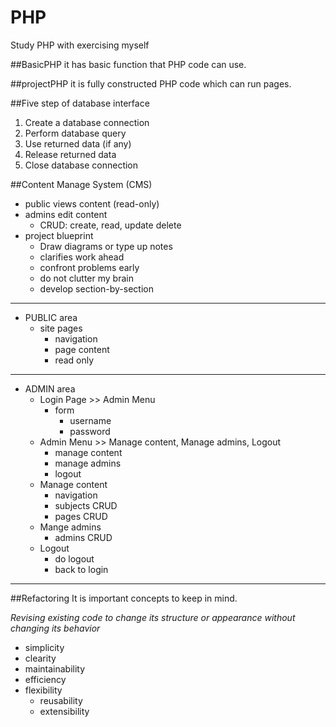 # PHP
Study PHP with exercising myself

##BasicPHP
it has basic function that PHP code can use.

##projectPHP
it is fully constructed PHP code which can run pages.

##Five step of database interface
1. Create a database connection
2. Perform database query
3. Use returned data (if any)
4. Release returned data
5. Close database connection

##Content Manage System (CMS)
- public views content (read-only)
- admins edit content
  * CRUD: create, read, update delete
- project blueprint
  * Draw diagrams or type up notes
  * clarifies work ahead
  * confront problems early
  * do not clutter my brain
  * develop section-by-section

---

- PUBLIC area
  * site pages
    - navigation
    - page content
    - read only

---

- ADMIN area
  * Login Page >> Admin Menu
    - form
      * username
      * password
  * Admin Menu >> Manage content, Manage admins, Logout
    - manage content
    - manage admins
    - logout
  * Manage content
    - navigation
    - subjects CRUD
    - pages CRUD
  * Mange admins
    - admins CRUD
  * Logout
    - do logout
    - back to login

---

##Refactoring
It is important concepts to keep in mind.

_Revising existing code to change its structure or appearance without changing its behavior_

- simplicity
- clearity
- maintainability
- efficiency
- flexibility
  * reusability
  * extensibility
